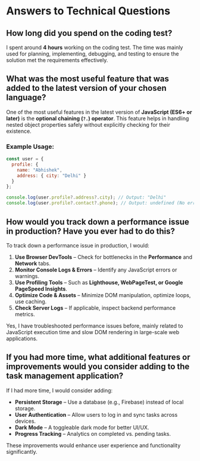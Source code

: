 # Answers to Technical Questions

## How long did you spend on the coding test?
I spent around **4 hours** working on the coding test. The time was mainly used for planning, implementing, debugging, and testing to ensure the solution met the requirements effectively.

## What was the most useful feature that was added to the latest version of your chosen language?
One of the most useful features in the latest version of **JavaScript (ES6+ or later)** is the **optional chaining (`?.`) operator**. This feature helps in handling nested object properties safely without explicitly checking for their existence.

### Example Usage:
```js
const user = {
  profile: {
    name: "Abhishek",
    address: { city: "Delhi" }
  }
};

console.log(user.profile?.address?.city); // Output: "Delhi"
console.log(user.profile?.contact?.phone); // Output: undefined (No error)
```

## How would you track down a performance issue in production? Have you ever had to do this?
To track down a performance issue in production, I would:
1. **Use Browser DevTools** – Check for bottlenecks in the **Performance** and **Network** tabs.
2. **Monitor Console Logs & Errors** – Identify any JavaScript errors or warnings.
3. **Use Profiling Tools** – Such as **Lighthouse, WebPageTest, or Google PageSpeed Insights**.
4. **Optimize Code & Assets** – Minimize DOM manipulation, optimize loops, use caching.
5. **Check Server Logs** – If applicable, inspect backend performance metrics.

Yes, I have troubleshooted performance issues before, mainly related to JavaScript execution time and slow DOM rendering in large-scale web applications.

## If you had more time, what additional features or improvements would you consider adding to the task management application?
If I had more time, I would consider adding:
- **Persistent Storage** – Use a database (e.g., Firebase) instead of local storage.
- **User Authentication** – Allow users to log in and sync tasks across devices.
- **Dark Mode** – A toggleable dark mode for better UI/UX.
- **Progress Tracking** – Analytics on completed vs. pending tasks.

These improvements would enhance user experience and functionality significantly.
